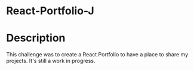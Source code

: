 # React-Portfolio-J

# Description
This challenge was to create a React Portfolio to have a place to share my projects.
It's still a work in progress.

